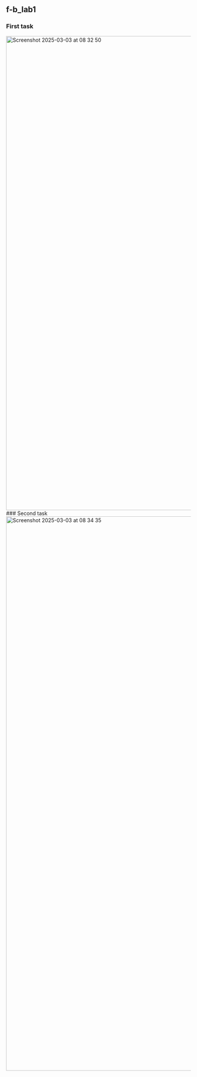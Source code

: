 ## f-b_lab1
### First task
<img width="1293" alt="Screenshot 2025-03-03 at 08 32 50" src="https://github.com/user-attachments/assets/867ab68a-2088-492b-8587-0a9853b8fc84" />
### Second task
<img width="1512" alt="Screenshot 2025-03-03 at 08 34 35" src="https://github.com/user-attachments/assets/08fadc73-fbcd-49ca-9cb2-254b9380de71" />
